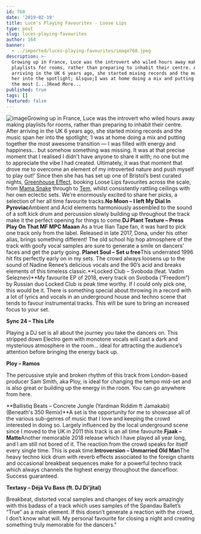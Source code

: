 ```yaml
---
id: 760
date: '2019-02-19'
title: Luce's Playing Favourites - Loose Lips
type: post
slug: luces-playing-favourites
author: 164
banner:
  - ../imported/luces-playing-favourites/image760.jpeg
description: >-
  Growing up in France, Luce was the introvert who wiled hours away making
  playlists for rooms, rather than preparing to inhabit their centre. After
  arriving in the UK 6 years ago, she started mixing records and the music span
  her into the spotlight; &lsquo;I was at home doing a mix and putting together
  the most [...]Read More...
published: true
tags: []
featured: false
---
```

![image](../../imported/luces-playing-favourites/image760.jpeg)Growing up in France, Luce was the introvert who wiled hours away making playlists for rooms, rather than preparing to inhabit their centre. After arriving in the UK 6 years ago, she started mixing records and the music span her into the spotlight; ‘I was at home doing a mix and putting together the most awesome transition — I was filled with energy and happiness… but somehow something was missing. It was at that precise moment that I realised I didn't have anyone to share it with; no one but me to appreciate the vibe I had created. Ultimately, it was that moment that drove me to overcome an element of my introverted nature and push myself to play out!’ Since then she has has set up one of Bristol’s best curated nights, [Greenhouse Effect](https://www.facebook.com/profile.php?id=409753889390724&ref=br_rs), booking Loose Lips favourites across the scale, from [Mama Snake](https://soundcloud.com/mamasnake) through to [Tem](https://soundcloud.com/temdj), whilst consistently rattling ceilings with her own eclectic sets. We’re enormously excited to share her picks, a selection of her all time favourite tracks.**No Moon – I left My Dial In Pyroviac**Ambient and Acid elements harmoniously assembled to the sound of a soft kick drum and percussion slowly building up throughout the track make it the perfect opening for things to come.****DJ Plant Texture – Press Play On That MF MPC Maaan**** As a true Ilian Tape fan, it was hard to pick one track only from the label. Released in late 2017, Dona, under his other alias, brings something different! The old school hip hop atmosphere of the track with goofy vocal samples are sure to generate a smile on dancers’ faces and get the party going. **Planet Soul – Set u free**This underrated 1996 hit fits perfectly early on in my sets. The crowd always loosens up to the sound of Nadine Renee’s delicious vocals and the 90’s acid and breaks elements of this timeless classic.**Locked Club – Svoboda (feat. Vadim Seleznev)**My favourite EP of 2018, every track on Svoboda (“Freedom”) by Russian duo Locked Club is peak time worthy. If I could only pick one, this would be it. There is something special about throwing in a record with a lot of lyrics and vocals in an underground house and techno scene that tends to favour instrumental tracks. This will be sure to bring an increased focus to your set.

**Sync 24 – This Life**

Playing a DJ set is all about the journey you take the dancers on. This stripped down Electro gem with monotone vocals will cast a dark and mysterious atmosphere in the room… ideal for attracting the audience’s attention before bringing the energy back up.

**Ploy – Ramos**

The percussive style and broken rhythm of this track from London-based producer Sam Smith, aka Ploy, is ideal for changing the tempo mid-set and is also great or building up the energy in the room. You can go anywhere from here.

**Ballistiq Beats – Concrete Jungle (Yardman Riddim ft Jamakabi) (Beneath's 350 Remix)**A set is the opportunity for me to showcase all of the various sub-genres of music that I love and keeping the crowd interested in doing so. Largely influenced by the local underground scene since I moved to the UK in 2011 this track is an all time favourite.**Fjaak – Matte**Another memorable 2018 release which I have played all year long, and I am still not bored of it. The reaction from the crowd speaks for itself every single time. This is peak time.**Introversion – Unmarried Old Man**The heavy techno kick drum with reverb effects associated to the foreign chants and occasional breakbeat sequences make for a powerful techno track which always channels the highest energy throughout the dancefloor. Success guaranteed.

**Textasy – Déjà Vu Bass (ft. DJ Di'jital)**

Breakbeat, distorted vocal samples and changes of key work amazingly with this badass of a track which uses samples of the Spandau Ballet’s “True” as a main element. If this doesn’t generate a reaction with the crowd, I don’t know what will. My personal favourite for closing a night and creating something truly memorable for the dancers."